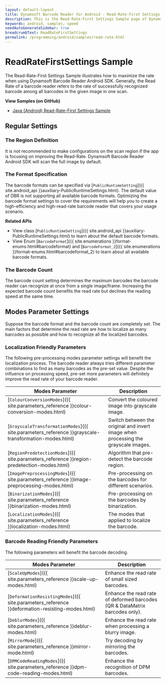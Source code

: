 ```yaml
---
layout: default-layout
title: Dynamsoft Barcode Reader for Android - Read-Rate-First Settings Samples
description: This is the Read-Rate-First Settings Sample page of Dynamsoft Barcode Reader for Android SDK.
keywords: android, samples, speed
needAutoGenerateSidebar: true
breadcrumbText: ReadRateFirstSettings
permalink: /programming/android/samples/read-rate.html
---
```


# ReadRateFirstSettings Sample

The Read-Rate-First Settings Sample illustrates how to maximize the rate when using Dynamsoft Barcode Reader Android SDK. Generally, the Read Rate of a barcode reader refers to the rate of successfully recognized barcode among all barcodes in the given image in one scan.

**View Samples (on GitHub)**

- <a href="https://github.com/Dynamsoft/barcode-reader-mobile-samples/tree/v8.8.0/android/Performance/ReadRateFirstSettings/" target="_blank">Java (Android) Read-Rate-First Settings Sample</a>

## Regular Settings

### The Region Definition

It is not recommended to make configurations on the scan region if the app is focusing on improving the Read-Rate. Dynamsoft Barcode Reader Android SDK will scan the full image by default.

### The Format Specification

The barcode formats can be specified via [`PublicRuntimeSetting`]({{ site.android_api }}auxiliary-PublicRuntimeSettings.html). The default value of DBR is not supporting all available barcode formats. Optimizing the barcode format settings to cover the requirements will help you to create a high-efficiency and high-read-rate barcode reader that covers your usage scenario.

**Related APIs**

- View class [`PublicRuntimeSetting`]({{ site.android_api }}auxiliary-PublicRuntimeSettings.html) to learn about the default barcode formats.
- View Enum [`BarcodeFormat`]({{ site.enumerations }}format-enums.html#barcodeformat) and [`BarcodeFormat_2`]({{ site.enumerations }}format-enums.html#barcodeformat_2) to learn about all available barcode formats.

### The Barcode Count

The barcode count setting determines the maximum barcodes the barcode reader can recognize at once from a single image/frame. Increasing the expected barcode count benefits the read rate but declines the reading speed at the same time.

## Modes Parameter Settings

Suppose the barcode format and the barcode count are completely set. The main factors that determine the read rate are how to localize as many barcodes as possible and how to recognize all the localized barcodes.

### Localization Friendly Parameters

The following pre-processing modes parameter settings will benefit the localization process. The barcode reader always tries different parameter combinations to find as many barcodes as the pre-set value. Despite the influence on processing speed, pre-set more parameters will definitely improve the read rate of your barcode reader.

| Modes Parameter | Description |
| --------------- | ----------- |
| [`ColourConversionModes`]({{ site.parameters_reference }}colour-conversion-modes.html) | Convert the coloured image into grayscale image. |
| [`GrayscaleTransformationModes`]({{ site.parameters_reference }}grayscale-transformation-modes.html) | Switch between the original and invert image when processing the grayscale images. |
| [`RegionPredetectionModes`]({{ site.parameters_reference }}region-predetection-modes.html) | Algorithm that pre-detect the barcode region. |
| [`ImagePreprocessingModes`]({{ site.parameters_reference }}image-preprocessing-modes.html) | Pre-processing on the barcodes for different scenarios. |
| [`BinarizationModes`]({{ site.parameters_reference }}binarization-modes.html) | Pre-processing on the barcodes by binarization. |
| [`LocalizationModes`]({{ site.parameters_reference }}localization-modes.html) | The modes that applied to localize the barcode. |

### Barcode Reading Friendly Parameters

The following parameters will benefit the barcode decoding.

| Modes Parameter | Description |
| --------------- | ----------- |
| [`ScaleUpModes`]({{ site.parameters_reference }}scale-up-modes.html) | Enhance the read rate of small sized barcodes. |
| [`DeformationResistingModes`]({{ site.parameters_reference }}deformation-resisting-modes.html) | Enhance the read rate of deformed barcodes (QR & DataMatrix barcodes only). |
| [`DeblurModes`]({{ site.parameters_reference }}deblur-modes.html) | Enhance the read rate when processing a blurry image. |
| [`MirrorMode`]({{ site.parameters_reference }}mirror-mode.html) | Try decoding by mirroring the barcodes. |
| [`DPMCodeReadingModes`]({{ site.parameters_reference }}dpm-code-reading-modes.html) | Enhance the recognition of DPM barcodes. |
